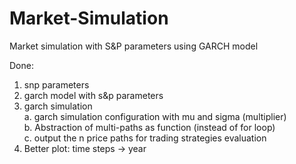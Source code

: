# Market-Simulation

Market simulation with S&P parameters using GARCH model

Done: 
1. snp parameters
2. garch model with s&p parameters
3. garch simulation <br />
 a. garch simulation configuration with mu and sigma (multiplier) <br />
 b. Abstraction of multi-paths as function (instead of for loop) <br />
 c. output the n price paths for trading strategies evaluation <br />
4. Better plot: time steps -> year
